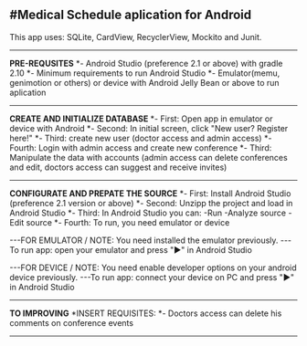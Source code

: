 #Medical Schedule aplication for Android 
---
This app uses: SQLite, CardView, RecyclerView, Mockito and Junit.

********************************
****PRE-REQUSITES****
*- Android Studio (preference 2.1 or above) with gradle 2.10
*- Minimum requirements to run Android Studio
*- Emulator(memu, genimotion or others) or device with Android Jelly Bean or above to run aplication
********************************

****CREATE AND INITIALIZE DATABASE****
*- First: Open app in emulator or device with Android 
*- Second: In initial screen, click "New user? Register here!"
*- Third: create new user (doctor access and admin access)
*- Fourth: Login with admin access and create new conference
*- Third: Manipulate the data with accounts (admin access can delete conferences and edit, doctors access can suggest and receive invites)
***************************************

****CONFIGURATE AND PREPATE THE SOURCE****
*- First: Install Android Studio (preference 2.1 version or above) 
*- Second: Unzipp the project and load in Android Studio
*- Third: In Android Studio you can: -Run -Analyze source -Edit source
*- Fourth: To run, you need emulator or device 

---FOR EMULATOR / NOTE: You need installed the emulator previously. 
---To run app: open your emulator and press "►" in Android Studio

---FOR DEVICE / NOTE: You need enable developer options on your android device previously.
---To run app: connect your device on PC and press "►" in Android Studio
*********************************************


****TO IMPROVING****
*INSERT REQUISITES:
*- Doctors access can delete his comments on conference events
*********************

